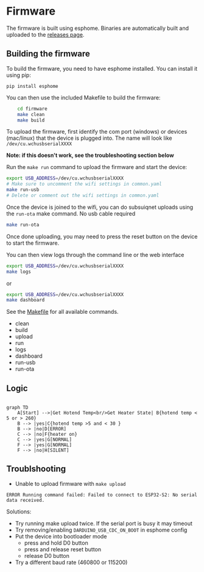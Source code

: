 # Firmware

The firmware is built using esphome. Binaries are automatically built and uploaded to the [releases page](https://github.com/Ankermgmt/ankermake-m5-muffler/releases).


## Building the firmware

To build the firmware, you need to have esphome installed. You can install it using pip:

    pip install esphome

You can then use the included Makefile to build the firmware:


```bash
    cd firmware
    make clean
    make build
```

To upload the firmware, first identify the com port (windows) or devices (mac/linux) that the device is plugged into. The name will look like `/dev/cu.wchusbserialXXXX`

**Note: if this doesn't work, see the troubleshooting section below**

Run the `make run` command to upload the firmware and start the device:

```bash
export USB_ADDRESS=/dev/cu.wchusbserialXXXX
# Make sure to uncomment the wifi settings in common.yaml
make run-usb
# Delete or comment out the wifi settings in common.yaml
```

Once the device is joined to the wifi, you can do subsuiqnet uploads using the `run-ota` make command. No usb cable required

```bash
make run-ota
```

Once done uploading, you may need to press the reset button on the device to start the firmware.

You can then view logs through the command line or the web interface

```bash
export USB_ADDRESS=/dev/cu.wchusbserialXXXX
make logs
```

or

```bash
export USB_ADDRESS=/dev/cu.wchusbserialXXXX
make dashboard
```

See the [Makefile](Makefile) for all available commands.

- clean
- build
- upload
- run
- logs
- dashboard
- run-usb
- run-ota


## Logic

```mermaid

graph TD
    A[Start] -->|Get Hotend Temp<br/>Get Heater State| B{hotend temp < 5 or > 260}
    B --> |yes|C{hotend temp >5 and < 30 }
    B --> |no|D[ERROR]
    C --> |no|F{heater on}
    C --> |yes|G[NORMAL]
    F --> |yes|G[NORMAL]
    F --> |no|H[SILENT]
```

## Troublshooting

- Unable to upload firmware with `make upload`
```
ERROR Running command failed: Failed to connect to ESP32-S2: No serial data received.
```

Solutions: 
- Try running make upload twice. If the serial port is busy it may timeout
- Try removing/enabling `DARDUINO_USB_CDC_ON_BOOT` in esphome config
- Put the device into bootloader mode
    - press and hold D0 button
    - press and release reset button
    - release D0 button
- Try a different baud rate (460800 or 115200)